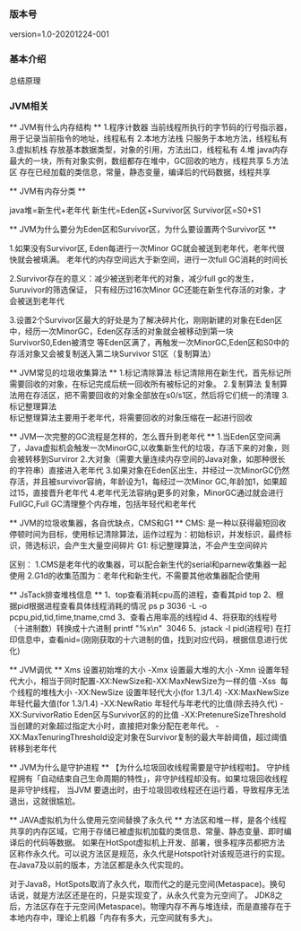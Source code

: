 ### 版本号 ###
version=1.0-20201224-001

### 基本介绍 ###
总结原理


### JVM相关 ###
** JVM有什么内存结构 **
1.程序计数器
  当前线程所执行的字节码的行号指示器，用于记录当前指令的地址，线程私有
2.本地方法栈
  只服务于本地方法，线程私有
3.虚拟机栈
  存放基本数据类型，对象的引用，方法出口，线程私有
4.堆
  java内存最大的一块，所有对象实例，数组都存在堆中，GC回收的地方，线程共享
5.方法区
  存在已经加载的类信息，常量，静态变量，编译后的代码数据，线程共享
  
  
 ** JVM有内存分类 **

java堆=新生代+老年代
新生代=Eden区+Survivor区
Survivor区=S0+S1


 ** JVM为什么要分为Eden区和Survivor区，为什么要设置两个Survivor区 **
 
 1.如果没有Survivor区, Eden每进行一次Minor GC就会被送到老年代，老年代很快就会被填满。
   老年代的内存空间远大于新空间，进行一次full GC消耗的时间长
   
 2.Survivor存在的意义：减少被送到老年代的对象，减少full gc的发生，Suruvivor的筛选保证，
 只有经历过16次Minor GC还能在新生代存活的对象，才会被送到老年代
 
 3.设置2个Survivor区最大的好处是为了解决碎片化，刚刚新建的对象在Eden区中，经历一次MinorGC，Eden区存活的对象就会被移动到第一块SurvivorS0,Eden被清空
   等Eden区满了，再触发一次MinorGC,Eden区和S0中的存活对象又会被复制送入第二块Survivor S1区（复制算法）
   
 ** JVM常见的垃圾收集算法 **
1.标记清除算法
	标记清除用在新生代，首先标记所需要回收的对象，在标记完成后统一回收所有被标记的对象。
2.复制算法
	复制算法用在存活区，把不需要回收的对象全部放在s0/s1区，然后将它们统一的清理
3.标记整理算法	
    标记整理算法主要用于老年代，将需要回收的对象压缩在一起进行回收
	
	
 ** JVM一次完整的GC流程是怎样的，怎么晋升到老年代 **
 1.当Eden区空间满了，Java虚拟机会触发一次MinorGC,以收集新生代的垃圾，存活下来的对象，则会被转移到Surviror
 2.大对象（需要大量连续内存空间的Java对象，如那种很长的字符串）直接进入老年代
 3.如果对象在Eden区出生，并经过一次MinorGC仍然存活，并且被survivor容纳，年龄设为1，每经过一次Minor GC,年龄加1，如果超过15，直接晋升老年代
 4.老年代无法容纳g更多的对象，MinorGC通过就会进行FullGC,Full GC清理整个内存堆，包括年轻代和老年代
 
 
 ** JVM的垃圾收集器，各自优缺点，CMS和G1 **
 CMS: 是一种以获得最短回收停顿时间为目标，使用标记清除算法，运作过程为：初始标识，并发标识，最终标识，筛选标识，会产生大量空间碎片
 G1: 标记整理算法，不会产生空间碎片
 
 区别：
 1.CMS是老年代的收集器，可以配合新生代的serial和parnew收集器一起使用
 2.G1d的收集范围为：老年代和新生代，不需要其他收集器配合使用
 
 
 ** JsTack排查堆栈信息 **
 1、top查看消耗cpu高的进程，查看其pid
top
2、根据pid根据进程查看具体线程消耗的情况
ps p 3036 -L -o pcpu,pid,tid,time,tname,cmd
3、查看占用率高的线程id
4、将获取的线程号（十进制数）转换成十六进制
printf "%x\n"  3046
5、jstack -l pid(进程号)
在打印信息中，查看nid=(刚刚获取的十六进制的值，找到对应代码，根据信息进行优化)


** JVM调优 **
Xms 设置初始堆的大小
-Xmx 设置最大堆的大小
-Xmn 设置年轻代大小，相当于同时配置-XX:NewSize和-XX:MaxNewSize为一样的值
-Xss  每个线程的堆栈大小
-XX:NewSize 设置年轻代大小(for 1.3/1.4)
-XX:MaxNewSize 年轻代最大值(for 1.3/1.4)
-XX:NewRatio 年轻代与年老代的比值(除去持久代)
-XX:SurvivorRatio Eden区与Survivor区的的比值
-XX:PretenureSizeThreshold 当创建的对象超过指定大小时，直接把对象分配在老年代。
-XX:MaxTenuringThreshold设定对象在Survivor复制的最大年龄阈值，超过阈值转移到老年代


** JVM为什么是守护进程 **
【为什么垃圾回收线程需要是守护线程啦】。
守护线程拥有「自动结束自己生命周期的特性」，非守护线程却没有。如果垃圾回收线程是非守护线程，
当JVM 要退出时，由于垃圾回收线程还在运行着，导致程序无法退出，这就很尴尬。


** JAVA虚拟机为什么使用元空间替换了永久代 **
方法区和堆一样，是各个线程共享的内存区域，它用于存储已被虚拟机加载的类信息、常量、静态变量、即时编译后的代码等数据。
如果在HotSpot虚拟机上开发、部署，很多程序员都把方法区称作永久代。可以说方法区是规范，永久代是Hotspot针对该规范进行的实现。
在Java7及以前的版本，方法区都是永久代实现的。

对于Java8，HotSpots取消了永久代，取而代之的是元空间(Metaspace)。换句话说，就是方法区还是在的，只是实现变了，从永久代变为元空间了。
JDK8之后，方法区存在于元空间(Metaspace)。物理内存不再与堆连续，而是直接存在于本地内存中，理论上机器「内存有多大，元空间就有多大」。
